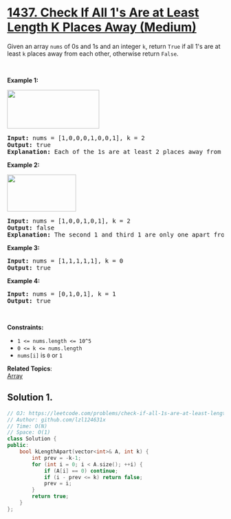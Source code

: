 # [1437. Check If All 1's Are at Least Length K Places Away (Medium)](https://leetcode.com/problems/check-if-all-1s-are-at-least-length-k-places-away/)

<p>Given an array <code>nums</code> of 0s and 1s and an integer <code>k</code>, return <code>True</code> if all 1's are at least <code>k</code> places away from each other, otherwise return <code>False</code>.</p>

<p>&nbsp;</p>
<p><strong>Example 1:</strong></p>

<p><strong><img alt="" src="https://assets.leetcode.com/uploads/2020/04/15/sample_1_1791.png" style="width: 214px; height: 90px;"></strong></p>

<pre><strong>Input:</strong> nums = [1,0,0,0,1,0,0,1], k = 2
<strong>Output:</strong> true
<strong>Explanation:</strong> Each of the 1s are at least 2 places away from each other.
</pre>

<p><strong>Example 2:</strong></p>

<p><strong><img alt="" src="https://assets.leetcode.com/uploads/2020/04/15/sample_2_1791.png" style="width: 160px; height: 86px;"></strong></p>

<pre><strong>Input:</strong> nums = [1,0,0,1,0,1], k = 2
<strong>Output:</strong> false
<strong>Explanation: </strong>The second 1 and third 1 are only one apart from each other.</pre>

<p><strong>Example 3:</strong></p>

<pre><strong>Input:</strong> nums = [1,1,1,1,1], k = 0
<strong>Output:</strong> true
</pre>

<p><strong>Example 4:</strong></p>

<pre><strong>Input:</strong> nums = [0,1,0,1], k = 1
<strong>Output:</strong> true
</pre>

<p>&nbsp;</p>
<p><strong>Constraints:</strong></p>

<ul>
	<li><code>1 &lt;= nums.length &lt;= 10^5</code></li>
	<li><code>0 &lt;= k &lt;= nums.length</code></li>
	<li><code>nums[i]</code>&nbsp;is&nbsp;<code>0</code>&nbsp;or&nbsp;<code>1</code></li>
</ul>

**Related Topics**:  
[Array](https://leetcode.com/tag/array/)

## Solution 1.

```cpp
// OJ: https://leetcode.com/problems/check-if-all-1s-are-at-least-length-k-places-away/
// Author: github.com/lzl124631x
// Time: O(N)
// Space: O(1)
class Solution {
public:
    bool kLengthApart(vector<int>& A, int k) {
        int prev = -k-1;
        for (int i = 0; i < A.size(); ++i) {
            if (A[i] == 0) continue;
            if (i - prev <= k) return false;  
            prev = i;
        }
        return true;
    }
};
```